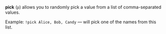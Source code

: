 **pick** (`p`) allows you to randomly pick a value from a list of comma-separated values.

Example:
`!pick Alice, Bob, Candy` — will pick one of the names from this list.